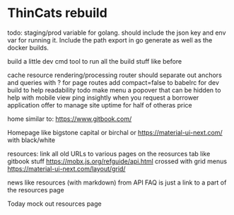 # ThinCats rebuild

todo:
staging/prod variable for golang. should include the json key and env var for running it. Include the path export in go generate as well as the docker builds.

build a little dev cmd tool to run all the build stuff like before

cache resource rendering/processing
router should separate out anchors and queries with ? for page routes
add compact=false to babelrc for dev build to help readability
todo make menu a popover that can be hidden to help with mobile view
ping insightly when you request a borrower application
offer to manage site uptime for half of otheras price

home similar to:
https://www.gitbook.com/

Homepage like bigstone capital or birchal 
or 
https://material-ui-next.com/
with black/white

resources:
link all old URLs to various pages on the reosurces tab
like gitbook stuff
https://mobx.js.org/refguide/api.html
crossed with grid menus
https://material-ui-next.com/layout/grid/

news like resources (with markdown) from API
FAQ is just a link to a part of the resources page

Today mock out resources page

